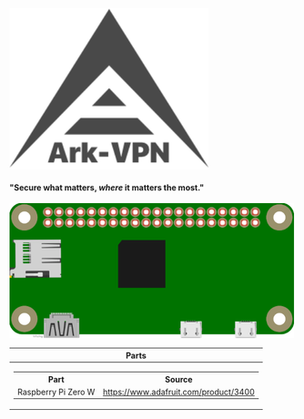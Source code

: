 
<img src="https://github.com/sleepdefic1t/ark-vpn/blob/master/ark_vpn_logo.png" width="350">  

#### "Secure what matters, ***where*** it matters the most."

<img src="https://github.com/sleepdefic1t/ark-vpn/blob/master/rpizw.png" width="500">

|    Parts    |
| :---------: |
| <table> <tr><th>Part</th><th>Source</th></tr> <tr><td>Raspberry Pi Zero W</td><td>https://www.adafruit.com/product/3400</td></tr> </table> | 

